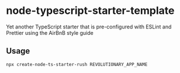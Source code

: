 # node-typescript-starter-template
Yet another TypeScript starter that is pre-configured with ESLint and Prettier using the AirBnB style guide

## Usage
```
npx create-node-ts-starter-rush REVOLUTIONARY_APP_NAME
```
